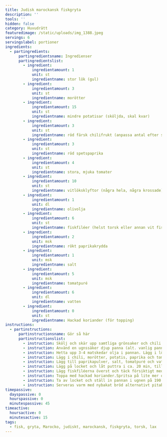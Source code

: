 ```yaml
---
title: Judisk marockansk fiskgryta
description: ''
tools: ''
hidden: false
category: Huvudrätt
featuredimage: /static/uploads/img_1388.jpeg
servings: 6
servingslabel: portioner
ingredients:
  - partingredients:
      partingredientsname: Ingredienser
      partingredientslist:
        - ingredient:
            ingredientamount: 1
            unit: st
            ingredientname: stor lök (gul)
        - ingredient:
            ingredientamount: 3
            unit: st
            ingredientname: morötter
        - ingredient:
            ingredientamount: 15
            unit: st
            ingredientname: mindre potatisar (sköljda, skal kvar)
        - ingredient:
            ingredientamount: 3
            unit: st
            ingredientname: röd färsk chilifrukt (anpassa antal efter smak)
        - ingredient:
            ingredientamount: 3
            unit: st
            ingredientname: röd spetspaprika
        - ingredient:
            ingredientamount: 4
            unit: st
            ingredientname: stora, mjuka tomater
        - ingredient:
            ingredientamount: 10
            unit: st
            ingredientname: vitlöksklyftor (några hela, några krossade)
        - ingredient:
            ingredientamount: 1
            unit: dl
            ingredientname: olivolja
        - ingredient:
            ingredientamount: 6
            unit: st
            ingredientname: fiskfiléer (helst torsk eller annan vit fisk, men lax går också bra)
        - ingredient:
            ingredientamount: 2
            unit: msk
            ingredientname: rökt paprikakrydda
        - ingredient:
            ingredientamount: 1
            unit: msk
            ingredientname: salt
        - ingredient:
            ingredientamount: 5
            unit: msk
            ingredientname: tomatpuré
        - ingredient:
            ingredientamount: 6
            unit: dl
            ingredientname: vatten
        - ingredient:
            ingredientamount: 0
            unit: st
            ingredientname: Hackad koriander (för topping)
instructions:
  - partinstructions:
      partinstructionsname: Gör så här
      partinstructionslist:
        - instruction: Skölj och skär upp samtliga grönsaker och chili.
        - instruction: Använd en ugnssäker djup panna (alt. vanlig panna och linda in plasthandtag med silverfolie).
        - instruction: Hetta upp 3-4 matskedar olja i pannan. Lägg i lök och vitlök, sautera i några minuter.
        - instruction: Lägg i chili, morötter, potatis, paprika och tomater. Låt puttra på medelvärme i ca. 7 minuter, tills grönsakerna börjar släppa juice.
        - instruction: Lägg till paprikapulver, salt, tomatpuré och vatten. Blanda ihop väl.
        - instruction: Lägg på locket och låt puttra i ca. 20 min, tills potatisen blir lagom mjuk (men inte helt genomkokt).
        - instruction: Lägg fiskfiléerna överst och täck försiktigt med lite av såsen.
        - instruction: Toppa med hackad koriander.Spritsa på lite mer olja.
        - instruction: Ta av locket och ställ in pannan i ugnen på 190 grader (varmluft, annars 200). Grytan är klar efter en halvtimme.
        - instruction: Serveras varm med nybakat bröd alternativt pitabröd.
timepassive:
  dayspassive: 0
  hourspassive: 0
  minutespassive: 45
timeactive:
  hoursactive: 0
  minutesactive: 15
tags:
  - fisk, gryta, Marocko, judiskt, marockansk, fiskgryta, torsk, lax
---
```


